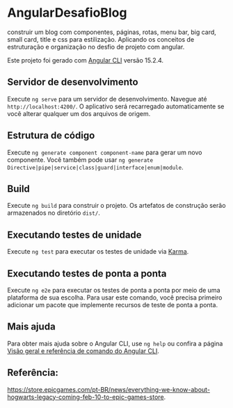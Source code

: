 # AngularDesafioBlog

construir um blog com componentes, páginas,  rotas, menu bar, big card, small card, title e css para estilização. Aplicando os conceitos de estruturação e organização no desfio de projeto com angular.

Este projeto foi gerado com [Angular CLI](https://github.com/angular/angular-cli) versão 15.2.4.

## Servidor de desenvolvimento

Execute `ng serve` para um servidor de desenvolvimento. Navegue até `http://localhost:4200/`. O aplicativo será recarregado automaticamente se você alterar qualquer um dos arquivos de origem.

## Estrutura de código

Execute `ng generate component component-name` para gerar um novo componente. Você também pode usar `ng generate Directive|pipe|service|class|guard|interface|enum|module`.

## Build

Execute `ng build` para construir o projeto. Os artefatos de construção serão armazenados no diretório `dist/`.

## Executando testes de unidade

Execute `ng test` para executar os testes de unidade via [Karma](https://karma-runner.github.io).

## Executando testes de ponta a ponta

Execute `ng e2e` para executar os testes de ponta a ponta por meio de uma plataforma de sua escolha. Para usar este comando, você precisa primeiro adicionar um pacote que implemente recursos de teste de ponta a ponta.

## Mais ajuda

Para obter mais ajuda sobre o Angular CLI, use `ng help` ou confira a página [Visão geral e referência de comando do Angular CLI](https://angular.io/cli).

## Referência:
https://store.epicgames.com/pt-BR/news/everything-we-know-about-hogwarts-legacy-coming-feb-10-to-epic-games-store.
